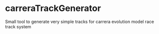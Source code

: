 # carreraTrackGenerator
Small tool to generate very simple tracks for carrera evolution model race track system
